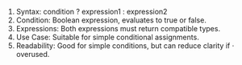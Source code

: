 1. Syntax: condition ? expression1 : expression2
2. Condition: Boolean expression, evaluates to true or false.
3. Expressions: Both expressions must return compatible types.
4. Use Case: Suitable for simple conditional assignments.
5. Readability: Good for simple conditions, but can reduce clarity if
· overused.